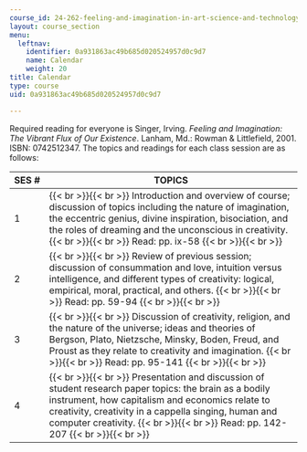 ```yaml
---
course_id: 24-262-feeling-and-imagination-in-art-science-and-technology-spring-2004
layout: course_section
menu:
  leftnav:
    identifier: 0a931863ac49b685d020524957d0c9d7
    name: Calendar
    weight: 20
title: Calendar
type: course
uid: 0a931863ac49b685d020524957d0c9d7

---
```


Required reading for everyone is Singer, Irving. _Feeling and Imagination: The Vibrant Flux of Our Existence_. Lanham, Md.: Rowman & Littlefield, 2001. ISBN: 0742512347. The topics and readings for each class session are as follows:

| SES # | TOPICS |
| --- | --- |
| 1 |  {{< br >}}{{< br >}} Introduction and overview of course; discussion of topics including the nature of imagination, the eccentric genius, divine inspiration, bisociation, and the roles of dreaming and the unconscious in creativity. {{< br >}}{{< br >}} Read: pp. ix-58 {{< br >}}{{< br >}}  |
| 2 |  {{< br >}}{{< br >}} Review of previous session; discussion of consummation and love, intuition versus intelligence, and different types of creativity: logical, empirical, moral, practical, and others. {{< br >}}{{< br >}} Read: pp. 59-94 {{< br >}}{{< br >}}  |
| 3 |  {{< br >}}{{< br >}} Discussion of creativity, religion, and the nature of the universe; ideas and theories of Bergson, Plato, Nietzsche, Minsky, Boden, Freud, and Proust as they relate to creativity and imagination. {{< br >}}{{< br >}} Read: pp. 95-141 {{< br >}}{{< br >}}  |
| 4 |  {{< br >}}{{< br >}} Presentation and discussion of student research paper topics: the brain as a bodily instrument, how capitalism and economics relate to creativity, creativity in a cappella singing, human and computer creativity. {{< br >}}{{< br >}} Read: pp. 142-207 {{< br >}}{{< br >}}
